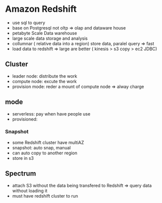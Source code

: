 # Amazon Redshift
- use sql to query
- base on Postgresql not oltp => olap and dataware house
- petabyte Scale Data warehouse
- large scale data storage and analysis
- collumnar ( relative data into a region) store data, paralel query => fast 
- load data to redshift => large are better ( kinesis > s3 copy > ec2 JDBC)
## Cluster
- leader node:  distribute the work
- compute node: excute the work 
- provision mode: reder a mount of compute node => alway charge
## mode
- serverless: pay when have people use
- provisioned: 
### Snapshot
- some Redshift cluster have multiAZ 
- snapshot: auto snap, manual
- can auto copy to another region
- store in s3


## Spectrum
- attach S3 without the data being transfered to Redshift => query data without loading it
- must have redshift cluster to run